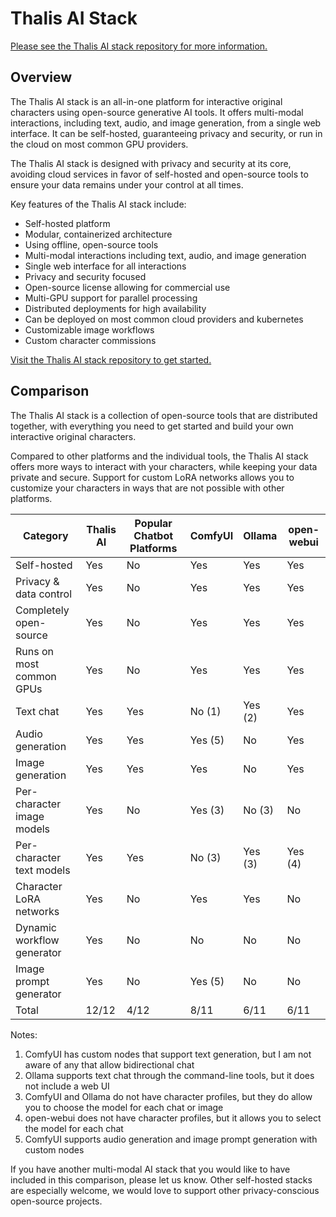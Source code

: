 # Thalis AI Stack

[Please see the Thalis AI stack repository for more information.](https://github.com/thalisai/thalis-stack)

## Overview

The Thalis AI stack is an all-in-one platform for interactive original characters using open-source generative AI tools.
It offers multi-modal interactions, including text, audio, and image generation, from a single web interface. It can be
self-hosted, guaranteeing privacy and security, or run in the cloud on most common GPU providers.

The Thalis AI stack is designed with privacy and security at its core, avoiding cloud services in favor of self-hosted
and open-source tools to ensure your data remains under your control at all times.

Key features of the Thalis AI stack include:

<!-- no toc -->
- Self-hosted platform
- Modular, containerized architecture
- Using offline, open-source tools
- Multi-modal interactions including text, audio, and image generation
- Single web interface for all interactions
- Privacy and security focused
- Open-source license allowing for commercial use
- Multi-GPU support for parallel processing
- Distributed deployments for high availability
- Can be deployed on most common cloud providers and kubernetes
- Customizable image workflows
- Custom character commissions

[Visit the Thalis AI stack repository to get started.](https://github.com/thalisai/thalis-stack)

## Comparison

The Thalis AI stack is a collection of open-source tools that are distributed together, with everything you need to get
started and build your own interactive original characters.

Compared to other platforms and the individual tools, the Thalis AI stack offers more ways to interact with your
characters, while keeping your data private and secure. Support for custom LoRA networks allows you to customize your
characters in ways that are not possible with other platforms.

| Category                   | Thalis AI | Popular Chatbot Platforms | ComfyUI | Ollama  | open-webui |
| -------------------------- | --------- | ------------------------- | ------- | ------- | ---------- |
| Self-hosted                | Yes       | No                        | Yes     | Yes     | Yes        |
| Privacy & data control     | Yes       | No                        | Yes     | Yes     | Yes        |
| Completely open-source     | Yes       | No                        | Yes     | Yes     | Yes        |
| Runs on most common GPUs   | Yes       | No                        | Yes     | Yes     | Yes        |
| Text chat                  | Yes       | Yes                       | No (1)  | Yes (2) | Yes        |
| Audio generation           | Yes       | Yes                       | Yes (5) | No      | Yes        |
| Image generation           | Yes       | Yes                       | Yes     | No      | Yes        |
| Per-character image models | Yes       | No                        | Yes (3) | No (3)  | No         |
| Per-character text models  | Yes       | Yes                       | No (3)  | Yes (3) | Yes (4)    |
| Character LoRA networks    | Yes       | No                        | Yes     | Yes     | No         |
| Dynamic workflow generator | Yes       | No                        | No      | No      | No         |
| Image prompt generator     | Yes       | No                        | Yes (5) | No      | No         |
| Total                      | 12/12     | 4/12                      | 8/11    | 6/11    | 6/11       |

Notes:

1. ComfyUI has custom nodes that support text generation, but I am not aware of any that allow bidirectional chat
2. Ollama supports text chat through the command-line tools, but it does not include a web UI
3. ComfyUI and Ollama do not have character profiles, but they do allow you to choose the model for each chat or image
4. open-webui does not have character profiles, but it allows you to select the model for each chat
5. ComfyUI supports audio generation and image prompt generation with custom nodes

If you have another multi-modal AI stack that you would like to have included in this comparison, please let us know.
Other self-hosted stacks are especially welcome, we would love to support other privacy-conscious open-source projects.

